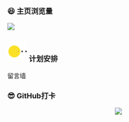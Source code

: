 ### 😆 主页浏览量

![](https://count.getloli.com/get/@halo233.github.readme)

<h3><img src="https://raw.githubusercontent.com/Aniket965/Aniket965/master/pacman.svg?sanitize=true" width="45" height="45"> 计划安排</h3>
       留言墙
<br>

### 😎 GitHub打卡
<div align="center">
    <img  src="https://github-readme-streak-stats.herokuapp.com/?user=halo233" />
</div>

<!-- ### 🥳 最近活跃次数
<div align="center">
    <img src="https://activity-graph.herokuapp.com/graph?username=halo233&theme=xcode" />
</div> -->

